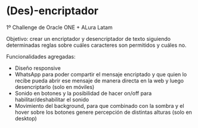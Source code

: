 # (Des)-encriptador
1º Challenge de Oracle ONE + ALura Latam

Objetivo:
crear un encriptador y desencriptador de texto siguiendo determinadas reglas sobre cuáles caracteres son permitidos y cuáles no.

Funcionalidades agregadas:
- Diseño responsive
- WhatsApp para poder compartir el mensaje encriptado y que quien lo recibe pueda abrir ese mensaje de manera directa en la web y luego desencriptarlo (solo en móviles)
- Sonido en botones y la posibilidad de hacer on/off para habilitar/deshabilitar el sonido
- Movimiento del background, para que combinado con la sombra y el hover sobre los botones genere percepción de distintas alturas (solo en desktop)
